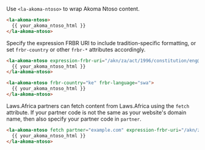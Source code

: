 Use `<la-akoma-ntoso>` to wrap Akoma Ntoso content.

```html
<la-akoma-ntoso>
  {{ your_akoma_ntoso_html }}
</la-akoma-ntoso>
```

Specify the expression FRBR URI to include tradition-specific formatting, or set
`frbr-country` or other `frbr-*` attributes accordingly.

```html
<la-akoma-ntoso expression-frbr-uri="/akn/za/act/1996/constitution/eng@">
  {{ your_akoma_ntoso_html }}
</la-akoma-ntoso>
```

```html
<la-akoma-ntoso frbr-country="ke" frbr-language="swa">
  {{ your_akoma_ntoso_html }}
</la-akoma-ntoso>
```

Laws.Africa partners can fetch content from Laws.Africa using the `fetch` attribute.
If your partner code is not the same as your website's domain name, then also specify
your partner code in `partner`.

```html
<la-akoma-ntoso fetch partner="example.com" expression-frbr-uri="/akn/za/act/1996/constitution/eng@">
  {{ your_akoma_ntoso_html }}
</la-akoma-ntoso>
```
